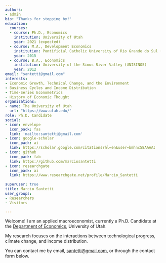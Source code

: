 ```yaml
---
authors:
- admin
bio: "Thanks for stopping by!"
education:
  courses:
  - course: Ph.D., Economics
    institution: University of Utah
    year: 2021 (expected)
  - course: M.A., Development Economics
    institution: Pontificial Catholic University of Rio Grande do Sul (PUCRS)
    year: 2015
  - course: B.A., Economics
    institution: University of the Sinos River Valley (UNISINOS)
    year: 2012
email: "santetti@gmail.com"
interests:
- Economic Growth, Technical Change, and the Environment
- Business Cycles and Income Distribution
- Time-Series Econometrics
- History of Economic Thought
organizations:
- name: The University of Utah
  url: "https://www.utah.edu/"
role: Ph.D. Candidate
social:
- icon: envelope
  icon_pack: fas
  link: 'mailto:santetti@gmail.com'
- icon: google-scholar
  icon_pack: ai
  link: https://scholar.google.com/citations?hl=en&user=bmhnc58AAAAJ
- icon: github
  icon_pack: fab
  link: https://github.com/marciosantetti
- icon: researchgate
  icon_pack: ai
  link: https://www.researchgate.net/profile/Marcio_Santetti
  
superuser: true
title: Marcio Santetti
user_groups:
- Researchers
- Visitors

---
```


Welcome! I am an applied macroeconomist, currently a Ph.D. Candidate at the [Department of Economics](https://www.econ.utah.edu/), University of Utah.

My research focuses on the interactions between technological progress, climate change, and income distribution.

You can contact me by email, [santetti@gmail.com](mailto:santetti@gmail.com), or through the contact form below.


